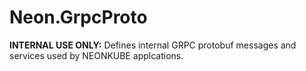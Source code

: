 Neon.GrpcProto
==============

**INTERNAL USE ONLY:** Defines internal GRPC protobuf messages and services used by NEONKUBE applcations.
